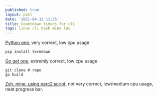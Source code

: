 ```yaml
---
published: true
layout: post
date: '2021-04-13 11:25'
title: Countdown timers for cli
tags: linux cli bash mine luv 
---
```

[Python one](https://github.com/trehn/termdown), very correct, low cpu usage

    pip install termdown

[Go get one](https://github.com/antonmedv/countdow), extremly correct, low cpu usage

    git clone # repo
    go build

[Zsh, mine, using perc2 script](https://raw.githubusercontent.com/brontosaurusrex/bucentaur/master/.experiments/bin/countPerc), not very correct, low/medium cpu usage, neat progress bar.

